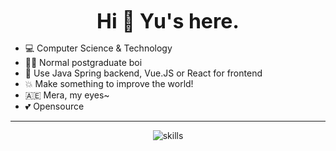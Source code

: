 <center>

**<font size=6>Hi 👋 Yu's here.</font>**

</center>

- 💻 Computer Science & Technology
- 👨‍💻 Normal postgraduate boi
- 📝 Use Java Spring backend, Vue.JS or React for frontend
- 💥 Make something to improve the world!
- 🇦🇪 Mera, my eyes~
- 💕 Opensource

---


<center>

![skills](https://skillicons.dev/icons?i=bash,css,docker,java,electron,express,git,github,html,js,linux,md,mongodb,nextjs,nodejs,postgres,spring,prisma,py,raspberrypi,react,redis,regex,sass,stackoverflow,ts,visualstudio,vscode,vue,workers)

  </center>
